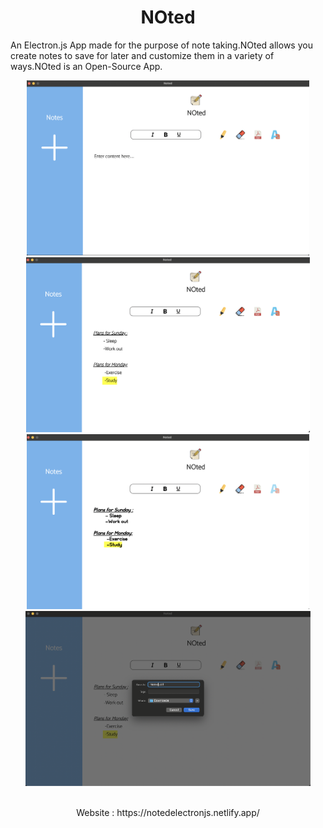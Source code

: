<h1 align="center"> NOted</h1>

<p >An Electron.js App made for the purpose of note taking.NOted allows you create notes to save for later and customize them in a variety of ways.NOted is an Open-Source App.</p>

   <div class="examples" id="examples" display="flex"  align="center">


  <img src="images/one.png" height="280px" >
        <img src="images/two.png" height="280px" >
        
  </div>
    <div class="examples" display="flex"  align="center">
        <img src="images/three.png" height="280px" >
    <img src="images/four.png" height="280px" m>

  </div>
  <br>
  <p align="center" font-size="25px">Website : https://notedelectronjs.netlify.app/</p>
